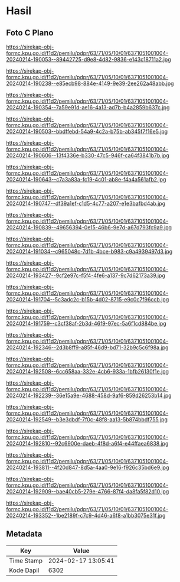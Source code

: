 # Hasil

## Foto C Plano

https://sirekap-obj-formc.kpu.go.id/f1d2/pemilu/pdpr/63/71/05/10/01/6371051001004-20240214-190053--89442725-d9e8-4d82-9836-e143c18711a2.jpg

https://sirekap-obj-formc.kpu.go.id/f1d2/pemilu/pdpr/63/71/05/10/01/6371051001004-20240214-190238--e85ecb98-884e-4149-9e39-2ee262a48abb.jpg

https://sirekap-obj-formc.kpu.go.id/f1d2/pemilu/pdpr/63/71/05/10/01/6371051001004-20240214-190354--7a59e91d-ae16-4a13-ad7b-b4a2859b637c.jpg

https://sirekap-obj-formc.kpu.go.id/f1d2/pemilu/pdpr/63/71/05/10/01/6371051001004-20240214-190503--bbdffebd-54a9-4c2a-b75b-ab345f7f16e5.jpg

https://sirekap-obj-formc.kpu.go.id/f1d2/pemilu/pdpr/63/71/05/10/01/6371051001004-20240214-190606--13f4336e-b330-47c5-946f-ca64f3841b7b.jpg

https://sirekap-obj-formc.kpu.go.id/f1d2/pemilu/pdpr/63/71/05/10/01/6371051001004-20240214-190643--c7a3a83a-fc19-4c01-ab8e-f4a4a561afb2.jpg

https://sirekap-obj-formc.kpu.go.id/f1d2/pemilu/pdpr/63/71/05/10/01/6371051001004-20240214-190747--df39a1ef-c1d5-4c77-a207-e1e3bafbd4ab.jpg

https://sirekap-obj-formc.kpu.go.id/f1d2/pemilu/pdpr/63/71/05/10/01/6371051001004-20240214-190839--49656394-0e15-46b6-9e7d-a67d793fc9a9.jpg

https://sirekap-obj-formc.kpu.go.id/f1d2/pemilu/pdpr/63/71/05/10/01/6371051001004-20240214-191034--c965048c-7d1b-4bce-b983-c9a4939497d3.jpg

https://sirekap-obj-formc.kpu.go.id/f1d2/pemilu/pdpr/63/71/05/10/01/6371051001004-20240214-193427--9cf2e97c-f5f4-4fe6-a137-9c7d62173a39.jpg

https://sirekap-obj-formc.kpu.go.id/f1d2/pemilu/pdpr/63/71/05/10/01/6371051001004-20240214-191704--5c3adc2c-b15b-4d02-8715-e9c0c7f96ccb.jpg

https://sirekap-obj-formc.kpu.go.id/f1d2/pemilu/pdpr/63/71/05/10/01/6371051001004-20240214-191759--c3cf38af-2b3d-46f9-97ec-5a6f1cd884be.jpg

https://sirekap-obj-formc.kpu.go.id/f1d2/pemilu/pdpr/63/71/05/10/01/6371051001004-20240214-192346--2d3b8ff9-a85f-46d9-bd71-32b9c5c6f98a.jpg

https://sirekap-obj-formc.kpu.go.id/f1d2/pemilu/pdpr/63/71/05/10/01/6371051001004-20240214-192508--6cc658aa-332e-4cb6-933a-1bfb26130f1e.jpg

https://sirekap-obj-formc.kpu.go.id/f1d2/pemilu/pdpr/63/71/05/10/01/6371051001004-20240214-192239--36e15a9e-4688-458d-9af6-859d26253b14.jpg

https://sirekap-obj-formc.kpu.go.id/f1d2/pemilu/pdpr/63/71/05/10/01/6371051001004-20240214-192549--b3e3dbdf-7f0c-48f8-aa13-5b874bbdf755.jpg

https://sirekap-obj-formc.kpu.go.id/f1d2/pemilu/pdpr/63/71/05/10/01/6371051001004-20240214-192810--92c6900e-daeb-4f8d-a6f4-e44ffaea6838.jpg

https://sirekap-obj-formc.kpu.go.id/f1d2/pemilu/pdpr/63/71/05/10/01/6371051001004-20240214-193811--4f20d847-8d5a-4aa0-9e16-f926c35bd6e9.jpg

https://sirekap-obj-formc.kpu.go.id/f1d2/pemilu/pdpr/63/71/05/10/01/6371051001004-20240214-192909--bae40cb5-279e-4766-87f4-da8fa5f82d10.jpg

https://sirekap-obj-formc.kpu.go.id/f1d2/pemilu/pdpr/63/71/05/10/01/6371051001004-20240214-193352--1be2189f-c7c9-4d46-a6f8-a1bb3075e31f.jpg


## Metadata

| Key        | Value               |
| ---------- | ------------------- |
| Time Stamp | 2024-02-17 13:05:41 |
| Kode Dapil | 6302                |



